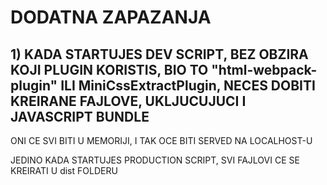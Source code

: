 # DODATNA ZAPAZANJA

## 1) KADA STARTUJES DEV SCRIPT, BEZ OBZIRA KOJI PLUGIN KORISTIS, BIO TO "html-webpack-plugin" ILI MiniCssExtractPlugin, NECES DOBITI KREIRANE FAJLOVE, UKLJUCUJUCI I JAVASCRIPT BUNDLE

ONI CE SVI BITI U MEMORIJI, I TAK OCE BITI SERVED NA LOCALHOST-U

JEDINO KADA STARTUJES PRODUCTION SCRIPT, SVI FAJLOVI CE SE KREIRATI U dist FOLDERU